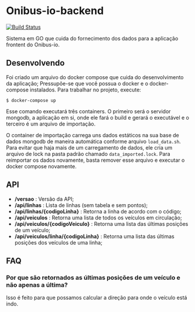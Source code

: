 # Onibus-io-backend
[![Build Status](https://travis-ci.org/CodeForCuritiba/onibus-io-backend.svg?branch=master)](https://travis-ci.org/CodeForCuritiba/onibus-io-backend)

Sistema em GO que cuida do fornecimento dos dados para a aplicação frontent do Onibus-io.

## Desenvolvendo
Foi criado um arquivo do docker compose que cuida do desenvolvimento da aplicação; Pressupõe-se que você possua o docker e o docker-compose instalados.
Para trabalhar no projeto, execute:

    $ docker-compose up

Esse comando executará três containers. O primeiro será o servidor mongodb, a aplicação em si, onde ele fará o build e gerará o executável e o terceiro é um arquivo de importação.

O container de importação carrega uns dados estáticos na sua base de dados mongodb de maneira automática conforme arquivo `load_data.sh`. Para evitar que haja mais de um carregamento de dados, ele cria um arquivo de lock na pasta padrão chamado `data_imported.lock`.
Para reimportar os dados novamente, basta remover esse arquivo e executar o docker compose novamente.

## API

* **/versao** : Versão da API;
* **/api/linhas** : Lista de linhas (sem tabela e sem pontos);
* **/api/linhas/{codigoLinha}** : Retorna a linha de acordo com o código;
* **/api/veiculos** : Retorna uma lista de todos os veículos em circulação;
* **/api/veiculos/{codigoVeiculo}** : Retorna uma lista das últimas posições de um veículo;
* **/api/veiculos/linha/{codigoLinha}** : Retorna uma lista das últimas posições dos veículos de uma linha;

## FAQ

### Por que são retornados as últimas posições de um veículo e não apenas a última?

Isso é feito para que possamos calcular a direção para onde o veículo está indo.
